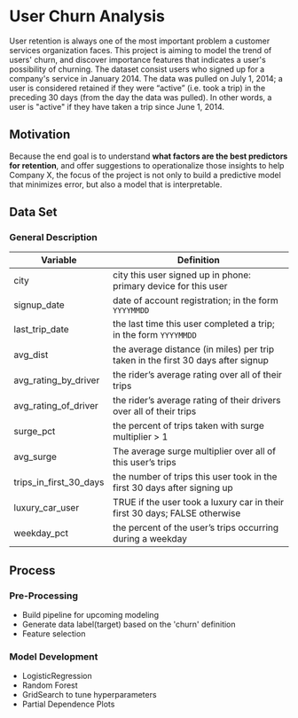 # User Churn Analysis
User retention is always one of the most important problem a customer services
organization faces. This project is aiming to model the trend of users' churn,
and discover importance features that indicates a user's possibility of churning.
The dataset consist users who signed up for a company's service in January 2014. The data was pulled on July 1, 2014; a user is considered retained if they were “active” (i.e. took a trip) in the preceding 30 days (from the day the data was pulled). In other words, a
user is "active" if they have taken a trip since June 1, 2014.

## Motivation
Because the end goal is to understand **what factors are
the best predictors for retention**, and offer suggestions to operationalize
those insights to help Company X, the focus of the project is not only to build a
predictive model that minimizes error, but also a model that is interpretable.

## Data Set
### General Description

|Variable  |  Definition  |
| --- | --- |
|city| city this user signed up in phone: primary device for this user|
|signup_date| date of account registration; in the form `YYYYMMDD`|
|last_trip_date| the last time this user completed a trip; in the form `YYYYMMDD`|
|avg_dist| the average distance (in miles) per trip taken in the first 30 days after signup|
|avg_rating_by_driver| the rider’s average rating over all of their trips|
|avg_rating_of_driver| the rider’s average rating of their drivers over all of their trips|
|surge_pct| the percent of trips taken with surge multiplier > 1|
|avg_surge| The average surge multiplier over all of this user’s trips|
|trips_in_first_30_days| the number of trips this user took in the first 30 days after signing up|
|luxury_car_user| TRUE if the user took a luxury car in their first 30 days; FALSE otherwise|
|weekday_pct| the percent of the user’s trips occurring during a weekday|


## Process
### Pre-Processing
- Build pipeline for upcoming modeling
- Generate data label(target) based on the 'churn' definition
- Feature selection

### Model Development
- LogisticRegression
- Random Forest
- GridSearch to tune hyperparameters
- Partial Dependence Plots
